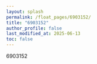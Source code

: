 ```yaml
---
layout: splash
permalink: /float_pages/6903152/
title: "6903152"
author_profile: false
last_modified_at: 2025-06-13
toc: false
---
```

 
6903152
